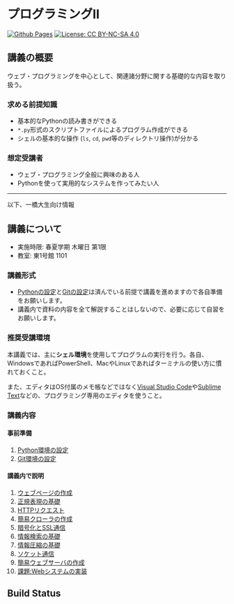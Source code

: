 プログラミングⅡ
===

[![Github Pages](https://github.com/tatsy/1284-sds-ml-advanced/actions/workflows/gh-pages.yaml/badge.svg)](https://github.com/tatsy/1284-programming-2/actions/workflows/gh-pages.yaml)
[![License: CC BY-NC-SA 4.0](https://img.shields.io/badge/License-CC_BY--NC--SA_4.0-lightgrey.svg)](https://creativecommons.org/licenses/by-nc-sa/4.0/)

## 講義の概要

ウェブ・プログラミングを中心として、関連諸分野に関する基礎的な内容を取り扱う。

### 求める前提知識

- 基本的なPythonの読み書きができる
- `*.py`形式のスクリプトファイルによるプログラム作成ができる
- シェルの基本的な操作 (`ls`, `cd`, `pwd`等のディレクトリ操作)が分かる

### 想定受講者

- ウェブ・プログラミング全般に興味のある人
- Pythonを使って実用的なシステムを作ってみたい人

---

以下、一橋大生向け情報

## 講義について

- 実施時限: 春夏学期 木曜日 第1限
- 教室: 東1号館 1101

### 講義形式

- [Pythonの設定](sec:setup-python)と[Gitの設定](sec:setup-git)は済んでいる前提で講義を進めますので各自準備をお願いします。
- 講義内で資料の内容を全て解説することはしないので、必要に応じて自習をお願いします。

### 推奨受講環境

本講義では、主に**シェル環境**を使用してプログラムの実行を行う。各自、WindowsであればPowerShell、MacやLinuxであればターミナルの使い方に慣れておくこと。

また、エディタはOS付属のメモ帳などではなく[Visual Studio Code](https://azure.microsoft.com/ja-jp/products/visual-studio-code)や[Sublime Text](https://www.sublimetext.com/)などの、プログラミング専用のエディタを使うこと。

### 講義内容

#### 事前準備
1. [Python環境の設定](sec:setup-python)
2. [Git環境の設定](sec:setup-git)

#### 講義内で説明
1. [ウェブページの作成](sec:webpage)
2. [正規表現の基礎](sec:regex)
3. [HTTPリクエスト](sec:request)
4. [簡易クローラの作成](sec:crawler)
5. [暗号化とSSL通信](sec:encryption)
6. [情報検索の基礎](sec:retrieval)
7. [情報圧縮の基礎](sec:compression)
8.  [ソケット通信](sec:socket)
9.  [簡易ウェブサーバの作成](sec:web-server)
10. [課題:Webシステムの実装](sec:web-system)

## Build Status

```{nb-exec-table}
```
